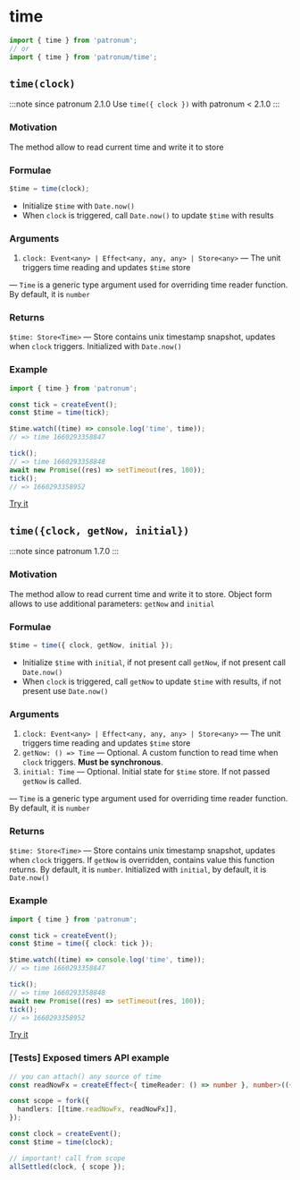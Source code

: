 # time

```ts
import { time } from 'patronum';
// or
import { time } from 'patronum/time';
```

## `time(clock)`

:::note since
patronum 2.1.0
Use `time({ clock })` with patronum < 2.1.0
:::

### Motivation

The method allow to read current time and write it to store

### Formulae

```ts
$time = time(clock);
```

- Initialize `$time` with `Date.now()`
- When `clock` is triggered, call `Date.now()` to update `$time` with results

### Arguments

1. `clock: Event<any> | Effect<any, any, any> | Store<any>` — The unit triggers time reading and updates `$time` store

— `Time` is a generic type argument used for overriding time reader function. By default, it is `number`

### Returns

`$time: Store<Time>` — Store contains unix timestamp snapshot, updates when `clock` triggers.
Initialized with `Date.now()`

### Example

```ts
import { time } from 'patronum';

const tick = createEvent();
const $time = time(tick);

$time.watch((time) => console.log('time', time));
// => time 1660293358847

tick();
// => time 1660293358848
await new Promise((res) => setTimeout(res, 100));
tick();
// => 1660293358952
```

[Try it](https://share.effector.dev/ZKcm1ebv)

## `time({clock, getNow, initial})`

:::note since
patronum 1.7.0
:::

### Motivation

The method allow to read current time and write it to store. Object form allows to use additional parameters: `getNow` and `initial`

### Formulae

```ts
$time = time({ clock, getNow, initial });
```

- Initialize `$time` with `initial`, if not present call `getNow`, if not present call `Date.now()`
- When `clock` is triggered, call `getNow` to update `$time` with results, if not present use `Date.now()`

### Arguments

1. `clock: Event<any> | Effect<any, any, any> | Store<any>` — The unit triggers time reading and updates `$time` store
2. `getNow: () => Time` — Optional. A custom function to read time when `clock` triggers. **Must be synchronous**.
3. `initial: Time` — Optional. Initial state for `$time` store. If not passed `getNow` is called.

— `Time` is a generic type argument used for overriding time reader function. By default, it is `number`

### Returns

`$time: Store<Time>` — Store contains unix timestamp snapshot, updates when `clock` triggers.
If `getNow` is overridden, contains value this function returns.
By default, it is `number`.
Initialized with `initial`, by default, it is `Date.now()`

### Example

```ts
import { time } from 'patronum';

const tick = createEvent();
const $time = time({ clock: tick });

$time.watch((time) => console.log('time', time));
// => time 1660293358847

tick();
// => time 1660293358848
await new Promise((res) => setTimeout(res, 100));
tick();
// => 1660293358952
```

[Try it](https://share.effector.dev/VuhhzWKE)

### [Tests] Exposed timers API example

```ts
// you can attach() any source of time
const readNowFx = createEffect<{ timeReader: () => number }, number>(({ timeReader }) => timeReader());

const scope = fork({
  handlers: [[time.readNowFx, readNowFx]],
});

const clock = createEvent();
const $time = time(clock);

// important! call from scope
allSettled(clock, { scope });
```
